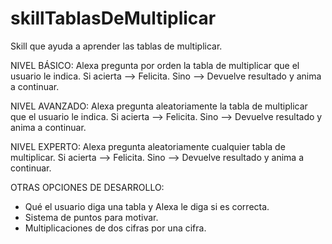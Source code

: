# skillTablasDeMultiplicar

Skill que ayuda a aprender las tablas de multiplicar.

NIVEL BÁSICO:
  Alexa pregunta por orden la tabla de multiplicar que el usuario le indica.
  Si acierta --> Felicita.
  Sino --> Devuelve resultado y anima a continuar.
  
NIVEL AVANZADO:
  Alexa pregunta aleatoriamente la tabla de multiplicar que el usuario le indica.
  Si acierta --> Felicita.
  Sino --> Devuelve resultado y anima a continuar.
  
NIVEL EXPERTO:
  Alexa pregunta aleatoriamente cualquier tabla de multiplicar.
  Si acierta --> Felicita.
  Sino --> Devuelve resultado y anima a continuar.
  
OTRAS OPCIONES DE DESARROLLO:
  - Qué el usuario diga una tabla y Alexa le diga si es correcta.
  - Sistema de puntos para motivar.
  - Multiplicaciones de dos cifras por una cifra.
